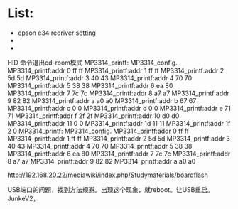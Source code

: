 # List:
- epson e34 redriver setting
- 
- 



HID 命令退出cd-room模式
MP3314_printf: MP3314_config. 
MP3314_printf:addr 0  ff  ff 
MP3314_printf:addr 1  ff  ff 
MP3314_printf:addr 2  5d  5d 
MP3314_printf:addr 3  40  43 
MP3314_printf:addr 4  70  70 
MP3314_printf:addr 5  38  38 
MP3314_printf:addr 6  ea  80 
MP3314_printf:addr 7  7c  7c 
MP3314_printf:addr 8  a7  a7 
MP3314_printf:addr 9  82  82 
MP3314_printf:addr a  a0  a0 
MP3314_printf:addr b  67  67 
MP3314_printf:addr c  0  0 
MP3314_printf:addr d  0  0 
MP3314_printf:addr e  71  71 
MP3314_printf:addr f  2f  2f 
MP3314_printf:addr 10  d0  d0 
MP3314_printf:addr 11  0  0 
MP3314_printf:addr 1d  11  11 
MP3314_printf:addr 1f  2  0 
MP3314_printf: MP3314_config. 
MP3314_printf:addr 0  ff  ff 
MP3314_printf:addr 1  ff  ff 
MP3314_printf:addr 2  5d  5d 
MP3314_printf:addr 3  40  43 
MP3314_printf:addr 4  70  70 
MP3314_printf:addr 5  38  38 
MP3314_printf:addr 6  ea  80 
MP3314_printf:addr 7  7c  7c 
MP3314_printf:addr 8  a7  a7 
MP3314_printf:addr 9  82  82 
MP3314_printf:addr a  a0  a0 



http://192.168.20.22/mediawiki/index.php/Studymaterials/boardflash

USB端口的问题，找到方法规避。出现这个现象，就reboot。让USB重启。
JunkeV2，

